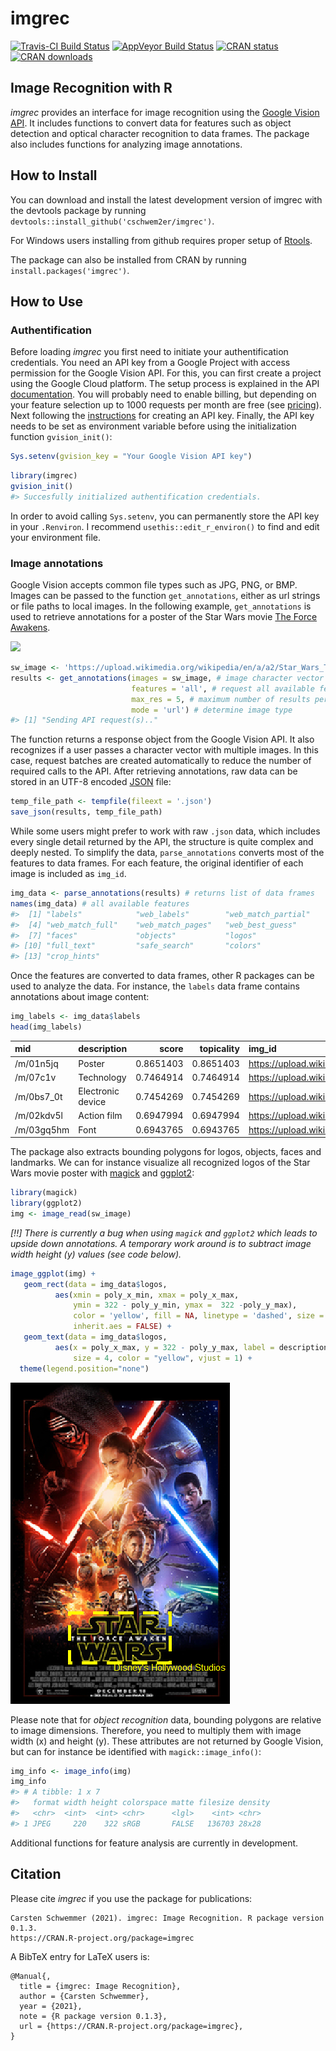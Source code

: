 
<!-- README.md is generated from README.Rmd. Please edit that file -->

# imgrec

[![Travis-CI Build
Status](https://travis-ci.org/cschwem2er/imgrec.svg?branch=master)](https://travis-ci.org/cschwem2er/imgrec)
[![AppVeyor Build
Status](https://ci.appveyor.com/api/projects/status/github/cschwem2er/imgrec?branch=master&svg=true)](https://ci.appveyor.com/project/cschwem2er/imgrec)
[![CRAN
status](https://www.r-pkg.org/badges/version/imgrec)](https://cran.r-project.org/package=imgrec)
[![CRAN
downloads](https://cranlogs.r-pkg.org/badges/grand-total/imgrec)](https://cran.r-project.org/package=imgrec)

## Image Recognition with R

*imgrec* provides an interface for image recognition using the [Google
Vision API](https://cloud.google.com/vision/). It includes functions to
convert data for features such as object detection and optical character
recognition to data frames. The package also includes functions for
analyzing image annotations.

## How to Install

You can download and install the latest development version of imgrec
with the devtools package by running
`devtools::install_github('cschwem2er/imgrec')`.

For Windows users installing from github requires proper setup of
[Rtools](https://cran.r-project.org/bin/windows/Rtools/).

The package can also be installed from CRAN by running
`install.packages('imgrec')`.

## How to Use

### Authentification

Before loading *imgrec* you first need to initiate your authentification
credentials. You need an API key from a Google Project with access
permission for the Google Vision API. For this, you can first create a
project using the Google Cloud platform. The setup process is explained
in the API
[documentation](https://cloud.google.com/vision/docs/before-you-begin).
You will probably need to enable billing, but depending on your feature
selection up to 1000 requests per month are free (see
[pricing](https://cloud.google.com/vision/pricing)). Next following the
[instructions](https://cloud.google.com/docs/authentication/api-keys#creating_an_api_key)
for creating an API key. Finally, the API key needs to be set as
environment variable before using the initialization function
`gvision_init()`:

``` r
Sys.setenv(gvision_key = "Your Google Vision API key")
```

``` r
library(imgrec)
gvision_init()
#> Succesfully initialized authentification credentials.
```

In order to avoid calling `Sys.setenv`, you can permanently store the
API key in your `.Renviron`. I recommend `usethis::edit_r_environ()` to
find and edit your environment file.

### Image annotations

Google Vision accepts common file types such as JPG, PNG, or BMP. Images
can be passed to the function `get_annotations`, either as url strings
or file paths to local images. In the following example,
`get_annotations` is used to retrieve annotations for a poster of the
Star Wars movie [The Force
Awakens](https://en.wikipedia.org/wiki/Star_Wars:_The_Force_Awakens).

<img src='https://upload.wikimedia.org/wikipedia/en/a/a2/Star_Wars_The_Force_Awakens_Theatrical_Poster.jpg' width='250'>

``` r
sw_image <- 'https://upload.wikimedia.org/wikipedia/en/a/a2/Star_Wars_The_Force_Awakens_Theatrical_Poster.jpg'
results <- get_annotations(images = sw_image, # image character vector
                           features = 'all', # request all available features
                           max_res = 5, # maximum number of results per feature
                           mode = 'url') # determine image type
#> [1] "Sending API request(s).."
```

The function returns a response object from the Google Vision API. It
also recognizes if a user passes a character vector with multiple
images. In this case, request batches are created automatically to
reduce the number of required calls to the API. After retrieving
annotations, raw data can be stored in an UTF-8 encoded
[JSON](https://en.wikipedia.org/wiki/JSON) file:

``` r
temp_file_path <- tempfile(fileext = '.json')
save_json(results, temp_file_path)
```

While some users might prefer to work with raw `.json` data, which
includes every single detail returned by the API, the structure is quite
complex and deeply nested. To simplify the data, `parse_annotations`
converts most of the features to data frames. For each feature, the
original identifier of each image is included as `img_id`.

``` r
img_data <- parse_annotations(results) # returns list of data frames
names(img_data) # all available features
#>  [1] "labels"            "web_labels"        "web_match_partial"
#>  [4] "web_match_full"    "web_match_pages"   "web_best_guess"   
#>  [7] "faces"             "objects"           "logos"            
#> [10] "full_text"         "safe_search"       "colors"           
#> [13] "crop_hints"
```

Once the features are converted to data frames, other R packages can be
used to analyze the data. For instance, the `labels` data frame contains
annotations about image content:

``` r
img_labels <- img_data$labels
head(img_labels)
```

| mid        | description       |     score | topicality | img_id                                                                                             |
|:-----------|:------------------|----------:|-----------:|:---------------------------------------------------------------------------------------------------|
| /m/01n5jq  | Poster            | 0.8651403 |  0.8651403 | <https://upload.wikimedia.org/wikipedia/en/a/a2/Star_Wars_The_Force_Awakens_Theatrical_Poster.jpg> |
| /m/07c1v   | Technology        | 0.7464914 |  0.7464914 | <https://upload.wikimedia.org/wikipedia/en/a/a2/Star_Wars_The_Force_Awakens_Theatrical_Poster.jpg> |
| /m/0bs7_0t | Electronic device | 0.7454269 |  0.7454269 | <https://upload.wikimedia.org/wikipedia/en/a/a2/Star_Wars_The_Force_Awakens_Theatrical_Poster.jpg> |
| /m/02kdv5l | Action film       | 0.6947994 |  0.6947994 | <https://upload.wikimedia.org/wikipedia/en/a/a2/Star_Wars_The_Force_Awakens_Theatrical_Poster.jpg> |
| /m/03gq5hm | Font              | 0.6943765 |  0.6943765 | <https://upload.wikimedia.org/wikipedia/en/a/a2/Star_Wars_The_Force_Awakens_Theatrical_Poster.jpg> |

The package also extracts bounding polygons for logos, objects, faces
and landmarks. We can for instance visualize all recognized logos of the
Star Wars movie poster with
[magick](https://CRAN.R-project.org/package=magick) and
[ggplot2](https://CRAN.R-project.org/package=ggplot2):

``` r
library(magick)
library(ggplot2)
img <- image_read(sw_image)
```

*\[!!\] There is currently a bug when using `magick` and `ggplot2` which
leads to upside down annotations. A temporary work around is to subtract
image width height (y) values (see code below).*

``` r
image_ggplot(img) + 
   geom_rect(data = img_data$logos, 
          aes(xmin = poly_x_min, xmax = poly_x_max, 
              ymin = 322 - poly_y_min, ymax =  322 -poly_y_max),
              color = 'yellow', fill = NA, linetype = 'dashed', size = 2,
              inherit.aes = FALSE) +
   geom_text(data = img_data$logos, 
          aes(x = poly_x_max, y = 322 - poly_y_max, label = description),
              size = 4, color = "yellow", vjust = 1) +
  theme(legend.position="none")
```

![](man/figures/example_image.png)

Please note that for *object recognition* data, bounding polygons are
relative to image dimensions. Therefore, you need to multiply them with
image width (x) and height (y). These attributes are not returned by
Google Vision, but can for instance be identified with
`magick::image_info()`:

``` r
img_info <- image_info(img) 
img_info
#> # A tibble: 1 x 7
#>   format width height colorspace matte filesize density
#>   <chr>  <int>  <int> <chr>      <lgl>    <int> <chr>  
#> 1 JPEG     220    322 sRGB       FALSE   136703 28x28
```

Additional functions for feature analysis are currently in development.

## Citation

Please cite *imgrec* if you use the package for publications:

    Carsten Schwemmer (2021). imgrec: Image Recognition. R package version 0.1.3.
    https://CRAN.R-project.org/package=imgrec

A BibTeX entry for LaTeX users is:

    @Manual{,
      title = {imgrec: Image Recognition},
      author = {Carsten Schwemmer},
      year = {2021},
      note = {R package version 0.1.3},
      url = {https://CRAN.R-project.org/package=imgrec},
    }
